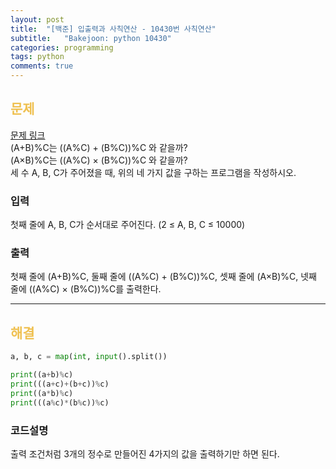 ```yaml
---
layout: post
title:  "[백준] 입출력과 사칙연산 - 10430번 사칙연산"
subtitle:   "Bakejoon: python 10430"
categories: programming
tags: python
comments: true
---
```

##  <font color = "#EFC050"> 문제 </font>    
[문제 링크](https://www.acmicpc.net/problem/10430) <br>
(A+B)%C는 ((A%C) + (B%C))%C 와 같을까? <br>
(A×B)%C는 ((A%C) × (B%C))%C 와 같을까? <br>
세 수 A, B, C가 주어졌을 때, 위의 네 가지 값을 구하는 프로그램을 작성하시오.

### 입력
첫째 줄에 A, B, C가 순서대로 주어진다. (2 ≤ A, B, C ≤ 10000)

###  출력
첫째 줄에 (A+B)%C, 둘째 줄에 ((A%C) + (B%C))%C, 셋째 줄에 (A×B)%C, 넷째 줄에 ((A%C) × (B%C))%C를 출력한다.

--------

##  <font color = "#EFC050"> 해결 </font>  
```python
a, b, c = map(int, input().split())

print((a+b)%c)
print(((a+c)+(b+c))%c)
print((a*b)%c)
print(((a%c)*(b%c))%c)
```

### 코드설명
출력 조건처럼 3개의 정수로 만들어진 4가지의 값을 출력하기만 하면 된다.
